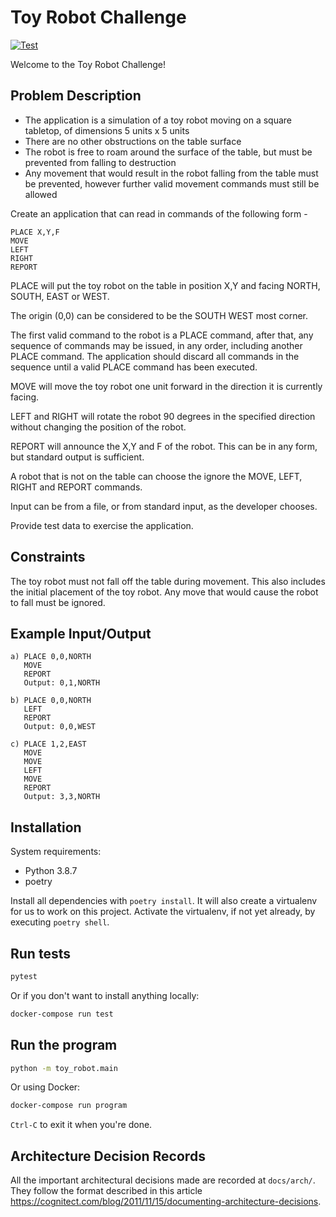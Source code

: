 # Toy Robot Challenge
[![Test](https://github.com/tkhoa2711/toy-robot-challenge/actions/workflows/test.yml/badge.svg)](https://github.com/tkhoa2711/toy-robot-challenge/actions/workflows/test.yml)

Welcome to the Toy Robot Challenge!

## Problem Description

* The application is a simulation of a toy robot moving on a square tabletop, of dimensions 5 units x 5 units
* There are no other obstructions on the table surface
* The robot is free to roam around the surface of the table, but must be prevented from falling to destruction
* Any movement that would result in the robot falling from the table must be prevented, however further valid movement
  commands must still be allowed

Create an application that can read in commands of the following form -

    PLACE X,Y,F
    MOVE
    LEFT
    RIGHT
    REPORT

PLACE will put the toy robot on the table in position X,Y and facing NORTH, SOUTH, EAST or WEST.

The origin (0,0) can be considered to be the SOUTH WEST most corner.

The first valid command to the robot is a PLACE command, after that, any sequence of commands may be issued, in any
order, including another PLACE command. The application should discard all commands in the sequence until a valid PLACE
command has been executed.

MOVE will move the toy robot one unit forward in the direction it is currently facing.

LEFT and RIGHT will rotate the robot 90 degrees in the specified direction without changing the position of the robot.

REPORT will announce the X,Y and F of the robot. This can be in any form, but standard output is sufficient.

A robot that is not on the table can choose the ignore the MOVE, LEFT, RIGHT and REPORT commands.

Input can be from a file, or from standard input, as the developer chooses.

Provide test data to exercise the application.

## Constraints

The toy robot must not fall off the table during movement. This also includes the initial placement of the toy robot.
Any move that would cause the robot to fall must be ignored.

## Example Input/Output

    a) PLACE 0,0,NORTH
       MOVE
       REPORT
       Output: 0,1,NORTH

    b) PLACE 0,0,NORTH
       LEFT
       REPORT
       Output: 0,0,WEST

    c) PLACE 1,2,EAST
       MOVE
       MOVE
       LEFT
       MOVE
       REPORT
       Output: 3,3,NORTH

## Installation

System requirements:

- Python 3.8.7
- poetry

Install all dependencies with `poetry install`. It will also create a virtualenv for us to work on this project.
Activate the virtualenv, if not yet already, by executing `poetry shell`.

## Run tests

```sh
pytest
```

Or if you don't want to install anything locally:

```sh
docker-compose run test
```

## Run the program

```sh
python -m toy_robot.main
```

Or using Docker:

```sh
docker-compose run program
```

`Ctrl-C` to exit it when you're done.

## Architecture Decision Records

All the important architectural decisions made are recorded at `docs/arch/`. They follow the format described in this
article https://cognitect.com/blog/2011/11/15/documenting-architecture-decisions.
